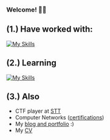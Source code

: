 ### Welcome! 👨‍💻

## (1.) Have worked with:
[![My Skills](https://skillicons.dev/icons?i=c,java,py,bash,docker,azure,ansible,postgresql,flask,html,js,css)](https://skillicons.dev)

## (2.) Learning
[![My Skills](https://skillicons.dev/icons?i=kali,raspberrypi)](https://skillicons.dev) <br />

## (3.) Also
- CTF player at <a href="https://sectt.github.io/">STT</a>
- Computer Networks (<a href="https://www.credly.com/users/axel-carapinha">certifications</a>)
- My <a href="https://axelcarapinha.github.io/">blog and portfolio</a> :)
- My <a href="http://axelamc.com/docs/cv.pdf">CV</a>
